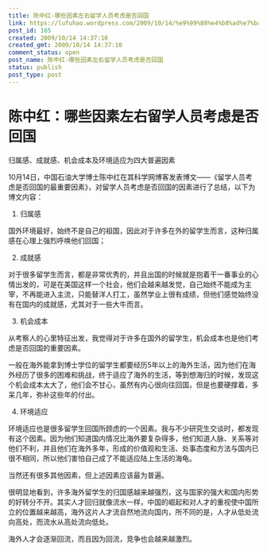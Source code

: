 ```yaml
---
title: 陈中红-哪些因素左右留学人员考虑是否回国
link: https://lufuhao.wordpress.com/2009/10/14/%e9%99%88%e4%b8%ad%e7%ba%a2%ef%bc%9a%e5%93%aa%e4%ba%9b%e5%9b%a0%e7%b4%a0%e5%b7%a6%e5%8f%b3%e7%95%99%e5%ad%a6%e4%ba%ba%e5%91%98%e8%80%83%e8%99%91%e6%98%af%e5%90%a6%e5%9b%9e%e5%9b%bd/
post_id: 165
created: 2009/10/14 14:37:10
created_gmt: 2009/10/14 14:37:10
comment_status: open
post_name: 陈中红-哪些因素左右留学人员考虑是否回国
status: publish
post_type: post
---
```


# 陈中红：哪些因素左右留学人员考虑是否回国

> 

 

归属感、成就感、机会成本及环境适应为四大普遍因素

10月14日，中国石油大学博士陈中红在其科学网博客发表博文——《留学人员考虑是否回国的最重要因素》，对留学人员考虑是否回国的因素进行了总结，以下为博文内容：

1. 归属感

国外环境最好，始终不是自己的祖国，因此对于许多在外的留学生而言，这种归属感在心理上强烈呼唤他们回国；

2. 成就感

对于很多留学生而言，都是非常优秀的，并且出国的时候就是抱着干一番事业的心情出发的，可是在美国这样一个社会，他们会越来越发觉，自己始终不能成为主宰，不再能进入主流，只能替洋人打工，虽然学业上很有成绩，但他们感觉始终没有在国内的成就感，尤其对于一些大牛而言。

3. 机会成本

从考察人的心里特征出发，我觉得对于许多在国外的留学生，机会成本也是他们考虑是否回国的重要因素。

一般在海外能拿到博士学位的留学生都要经历5年以上的海外生活，因为他们在海外经历了很多的困难和挑战，终于适应了海外的生活，等到想海归的时候，发现这个机会成本太大了，他们会不甘心，虽然有内心很向往回国，但是也要硬撑着，多呆几年，弥补这些年的付出。

4. 环境适应

环境适应也是很多留学生回国所顾虑的一个因素。我与不少研究生交谈时，都发现有这个因素。因为他们知道国内情况比海外要复杂得多，他们知道人脉、关系等对他们不利，并且他们在海外多年，形成的价值观和生活、处事态度和方法与国内已很不相同，所以他们害怕自己成了不能适应陆上生活的海龟。

当然还有很多其他因素，但上述因素应该最为普遍。

很明显地看到，许多海外留学生的归国感越来越强烈，这与国家的强大和国内形势的好转分不开。其实人才回归就像流水一样，中国的崛起和对人才的重视使中国所立的位置越来越高，海外这片人才流自然地流向国内，所不同的是，人才从低处流向高处，而流水从高处流向低处。

海外人才会逐渐回流，而且因为回流，竞争也会越来越激烈。
